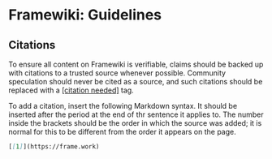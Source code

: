 # Framewiki: Guidelines

## Citations
To ensure all content on Framewiki is verifiable, claims should be backed up with citations to a trusted source whenever possible. Community speculation should never be cited as a source, and such citations should be replaced with a [[citation needed]](/framewiki:citation-needed) tag.

To add a citation, insert the following Markdown syntax. It should be inserted after the period at the end of thr sentence it applies to. The number inside the brackets should be the order in which the source was added; it is normal for this to be different from the order it appears on the page. 

```md
[[1]](https://frame.work)
```